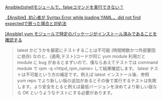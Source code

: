 [Ansibleのshellモジュールで、falseコマンドを実行できない？](https://koh-sh.hatenablog.com/entry/2020/01/16/224410)

[【Ansible】初心者が Syntax Error while loading YAML.、did not find expectedで嵌った場合と対処法](https://hamutetublog.com/ansible-syntax-error/)

[[Ansible] yum モジュールで特定のパッケージがインストール済みであることを確認する](https://tekunabe.hatenablog.jp/entry/2020/04/11/ansible_assert_yum_installed)  
> latest かどうかを厳密にテストすることは不可能 (時間関数かつ外部要因に依存) なのと、{適用,テスト}コードが同じ yum module 利用だと module に bug があるとまずいので、僕ならあえてテストでは command module で rpm -q <httpd_rpm_name> して結果確認します。
> latest テストは不可能という方の補足です。例えば latest インストール後、参照 yum repo でより新しい版の追加があるとその後で実行するテストは失敗します。より安全をとると例えば最低バージョンを決めてより新しい版なら OK というようなテストにする必要があります。
